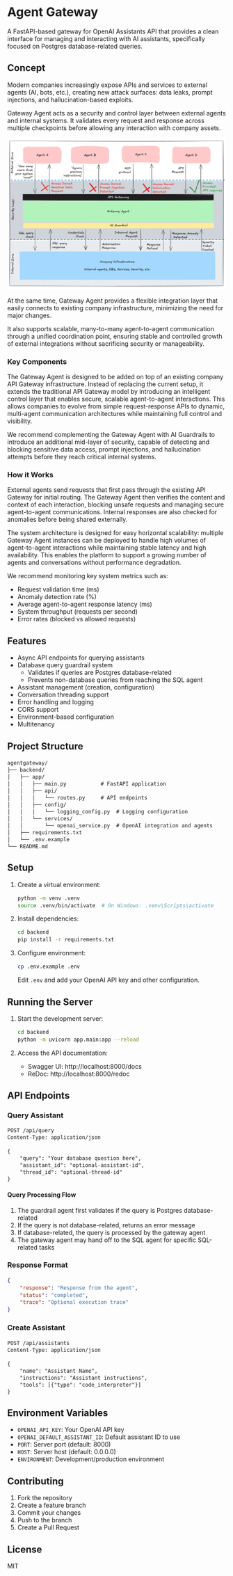 # Agent Gateway

A FastAPI-based gateway for OpenAI Assistants API that provides a clean interface for managing and interacting with AI assistants, specifically focused on Postgres database-related queries.

## Concept

Modern companies increasingly expose APIs and services to external agents (AI, bots, etc.), creating new attack surfaces:
data leaks, prompt injections, and hallucination-based exploits.

Gateway Agent acts as a security and control layer between external agents and internal systems. 
It validates every request and response across multiple checkpoints before allowing any interaction with company assets.

![Diagram](design/Lavel_0_Gateway_Concept.png)

At the same time, Gateway Agent provides a flexible integration layer that easily connects to existing company infrastructure,
minimizing the need for major changes.

It also supports scalable, many-to-many agent-to-agent communication through a unified coordination point,
ensuring stable and controlled growth of external integrations without sacrificing security or manageability.

### Key Components

The Gateway Agent is designed to be added on top of an existing company API Gateway infrastructure.
Instead of replacing the current setup, it extends the traditional API Gateway model
by introducing an intelligent control layer that enables secure, scalable agent-to-agent interactions.
This allows companies to evolve from simple request-response APIs to dynamic,
multi-agent communication architectures while maintaining full control and visibility. 

We recommend complementing the Gateway Agent with AI Guardrails to introduce an additional mid-layer of security,
capable of detecting and blocking sensitive data access, prompt injections,
and hallucination attempts before they reach critical internal systems.

### How it Works

External agents send requests that first pass through the existing API Gateway for initial routing.
The Gateway Agent then verifies the content and context of each interaction,
blocking unsafe requests and managing secure agent-to-agent communications.
Internal responses are also checked for anomalies before being shared externally.

The system architecture is designed for easy horizontal scalability:
multiple Gateway Agent instances can be deployed to handle high volumes of agent-to-agent
interactions while maintaining stable latency and high availability.
This enables the platform to support a growing number of agents and conversations without performance degradation.

We recommend monitoring key system metrics such as:
- Request validation time (ms)
- Anomaly detection rate (%)
- Average agent-to-agent response latency (ms)
- System throughput (requests per second)
- Error rates (blocked vs allowed requests)


## Features

- Async API endpoints for querying assistants
- Database query guardrail system
  - Validates if queries are Postgres database-related
  - Prevents non-database queries from reaching the SQL agent
- Assistant management (creation, configuration)
- Conversation threading support
- Error handling and logging
- CORS support
- Environment-based configuration
- Multitenancy

## Project Structure

```
agentgateway/
├── backend/
│   ├── app/
│   │   ├── main.py           # FastAPI application
│   │   ├── api/
│   │   │   └── routes.py     # API endpoints
│   │   ├── config/
│   │   │   └── logging_config.py  # Logging configuration
│   │   └── services/
│   │       └── openai_service.py  # OpenAI integration and agents
│   ├── requirements.txt
│   └── .env.example
└── README.md
```

## Setup

1. Create a virtual environment:
   ```bash
   python -m venv .venv
   source .venv/bin/activate  # On Windows: .venv\Scripts\activate
   ```

2. Install dependencies:
   ```bash
   cd backend
   pip install -r requirements.txt
   ```

3. Configure environment:
   ```bash
   cp .env.example .env
   ```
   Edit `.env` and add your OpenAI API key and other configuration.

## Running the Server

1. Start the development server:
   ```bash
   cd backend
   python -m uvicorn app.main:app --reload
   ```

2. Access the API documentation:
   - Swagger UI: http://localhost:8000/docs
   - ReDoc: http://localhost:8000/redoc

## API Endpoints

### Query Assistant
```http
POST /api/query
Content-Type: application/json

{
    "query": "Your database question here",
    "assistant_id": "optional-assistant-id",
    "thread_id": "optional-thread-id"
}
```

#### Query Processing Flow
1. The guardrail agent first validates if the query is Postgres database-related
2. If the query is not database-related, returns an error message
3. If database-related, the query is processed by the gateway agent
4. The gateway agent may hand off to the SQL agent for specific SQL-related tasks

### Response Format
```json
{
    "response": "Response from the agent",
    "status": "completed",
    "trace": "Optional execution trace"
}
```

### Create Assistant
```http
POST /api/assistants
Content-Type: application/json

{
    "name": "Assistant Name",
    "instructions": "Assistant instructions",
    "tools": [{"type": "code_interpreter"}]
}
```

## Environment Variables

- `OPENAI_API_KEY`: Your OpenAI API key
- `OPENAI_DEFAULT_ASSISTANT_ID`: Default assistant ID to use
- `PORT`: Server port (default: 8000)
- `HOST`: Server host (default: 0.0.0.0)
- `ENVIRONMENT`: Development/production environment

## Contributing

1. Fork the repository
2. Create a feature branch
3. Commit your changes
4. Push to the branch
5. Create a Pull Request

## License

MIT
